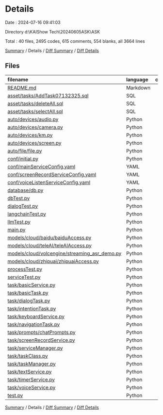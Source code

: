 # Details

Date : 2024-07-16 09:41:03

Directory d:\\KAIShow Tech\\20240605ASK\\ASK

Total : 40 files,  2495 codes, 615 comments, 554 blanks, all 3664 lines

[Summary](results.md) / Details / [Diff Summary](diff.md) / [Diff Details](diff-details.md)

## Files
| filename | language | code | comment | blank | total |
| :--- | :--- | ---: | ---: | ---: | ---: |
| [README.md](/README.md) | Markdown | 34 | 0 | 11 | 45 |
| [asset/tasks/AddTask07132325.sql](/asset/tasks/AddTask07132325.sql) | SQL | 5 | 0 | 0 | 5 |
| [asset/tasks/deleteAll.sql](/asset/tasks/deleteAll.sql) | SQL | 1 | 0 | 0 | 1 |
| [asset/tasks/selectAll.sql](/asset/tasks/selectAll.sql) | SQL | 1 | 0 | 0 | 1 |
| [auto/devices/audio.py](/auto/devices/audio.py) | Python | 202 | 83 | 35 | 320 |
| [auto/devices/camera.py](/auto/devices/camera.py) | Python | 3 | 1 | 1 | 5 |
| [auto/devices/km.py](/auto/devices/km.py) | Python | 3 | 1 | 1 | 5 |
| [auto/devices/screen.py](/auto/devices/screen.py) | Python | 19 | 2 | 7 | 28 |
| [auto/file/file.py](/auto/file/file.py) | Python | 61 | 10 | 11 | 82 |
| [conf/initial.py](/conf/initial.py) | Python | 31 | 4 | 10 | 45 |
| [conf/mainServiceConfig.yaml](/conf/mainServiceConfig.yaml) | YAML | 5 | 43 | 16 | 64 |
| [conf/screenRecordServiceConfig.yaml](/conf/screenRecordServiceConfig.yaml) | YAML | 4 | 1 | 0 | 5 |
| [conf/voiceListenServiceConfig.yaml](/conf/voiceListenServiceConfig.yaml) | YAML | 7 | 1 | 5 | 13 |
| [database/db.py](/database/db.py) | Python | 62 | 1 | 9 | 72 |
| [dbTest.py](/dbTest.py) | Python | 9 | 0 | 3 | 12 |
| [dialogTest.py](/dialogTest.py) | Python | 44 | 17 | 10 | 71 |
| [langchainTest.py](/langchainTest.py) | Python | 12 | 4 | 1 | 17 |
| [llmTest.py](/llmTest.py) | Python | 64 | 15 | 25 | 104 |
| [main.py](/main.py) | Python | 35 | 11 | 13 | 59 |
| [models/cloud/baidu/baiduAccess.py](/models/cloud/baidu/baiduAccess.py) | Python | 230 | 35 | 34 | 299 |
| [models/cloud/teleAI/teleAIAccess.py](/models/cloud/teleAI/teleAIAccess.py) | Python | 191 | 76 | 25 | 292 |
| [models/cloud/volcengine/streaming_asr_demo.py](/models/cloud/volcengine/streaming_asr_demo.py) | Python | 311 | 9 | 38 | 358 |
| [models/cloud/zhipuai/zhipuaiAccess.py](/models/cloud/zhipuai/zhipuaiAccess.py) | Python | 45 | 7 | 11 | 63 |
| [processTest.py](/processTest.py) | Python | 6 | 12 | 3 | 21 |
| [serviceTest.py](/serviceTest.py) | Python | 21 | 0 | 3 | 24 |
| [task/basicService.py](/task/basicService.py) | Python | 124 | 0 | 46 | 170 |
| [task/basicTask.py](/task/basicTask.py) | Python | 27 | 4 | 11 | 42 |
| [task/dialogTask.py](/task/dialogTask.py) | Python | 173 | 50 | 41 | 264 |
| [task/intentionTask.py](/task/intentionTask.py) | Python | 0 | 0 | 1 | 1 |
| [task/keyboardService.py](/task/keyboardService.py) | Python | 80 | 18 | 30 | 128 |
| [task/navigationTask.py](/task/navigationTask.py) | Python | 0 | 0 | 1 | 1 |
| [task/prompts/chatPrompts.py](/task/prompts/chatPrompts.py) | Python | 125 | 8 | 17 | 150 |
| [task/screenRecordService.py](/task/screenRecordService.py) | Python | 79 | 31 | 22 | 132 |
| [task/serviceManager.py](/task/serviceManager.py) | Python | 101 | 58 | 22 | 181 |
| [task/taskClass.py](/task/taskClass.py) | Python | 15 | 0 | 5 | 20 |
| [task/taskManager.py](/task/taskManager.py) | Python | 59 | 11 | 27 | 97 |
| [task/textService.py](/task/textService.py) | Python | 124 | 43 | 26 | 193 |
| [task/timerService.py](/task/timerService.py) | Python | 0 | 0 | 1 | 1 |
| [task/voiceService.py](/task/voiceService.py) | Python | 179 | 59 | 31 | 269 |
| [test.py](/test.py) | Python | 3 | 0 | 1 | 4 |

[Summary](results.md) / Details / [Diff Summary](diff.md) / [Diff Details](diff-details.md)